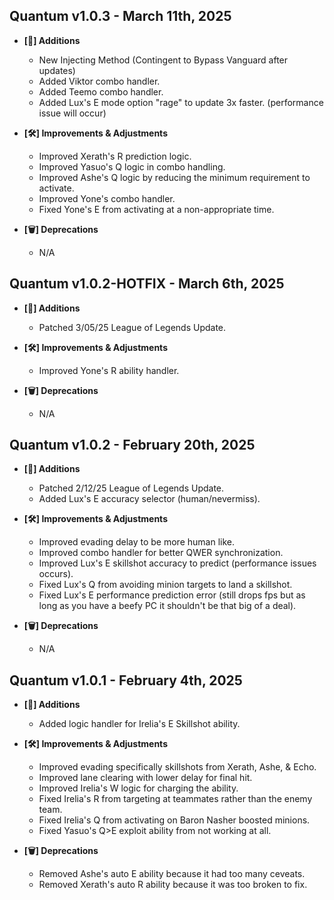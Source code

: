 ## Quantum v1.0.3 - March 11th, 2025

- **[🚀] Additions**
  - New Injecting Method (Contingent to Bypass Vanguard after updates)
  - Added Viktor combo handler.
  - Added Teemo combo handler.
  - Added Lux's E mode option "rage" to update 3x faster. (performance issue will occur)

- **[🛠️] Improvements & Adjustments**
  - Improved Xerath's R prediction logic.
  - Improved Yasuo's Q logic in combo handling.
  - Improved Ashe's Q logic by reducing the minimum requirement to activate.
  - Improved Yone's combo handler.
  - Fixed Yone's E from activating at a non-appropriate time.

- **[🗑️] Deprecations**
  - N/A

## Quantum v1.0.2-HOTFIX - March 6th, 2025

- **[🚀] Additions**
  - Patched 3/05/25 League of Legends Update.

- **[🛠️] Improvements & Adjustments**
  - Improved Yone's R ability handler.

- **[🗑️] Deprecations**
  - N/A

## Quantum v1.0.2 - February 20th, 2025

- **[🚀] Additions**
  - Patched 2/12/25 League of Legends Update.
  - Added Lux's E accuracy selector (human/nevermiss).

- **[🛠️] Improvements & Adjustments**
  - Improved evading delay to be more human like.
  - Improved combo handler for better QWER synchronization.
  - Improved Lux's E skillshot accuracy to predict (performance issues occurs).
  - Fixed Lux's Q from avoiding minion targets to land a skillshot.
  - Fixed Lux's E performance prediction error (still drops fps but as long as you have a beefy PC it shouldn't be that big of a deal).

- **[🗑️] Deprecations**
  - N/A

## Quantum v1.0.1 - February 4th, 2025

- **[🚀] Additions**
  - Added logic handler for Irelia's E Skillshot ability.

- **[🛠️] Improvements & Adjustments**
  - Improved evading specifically skillshots from Xerath, Ashe, & Echo.
  - Improved lane clearing with lower delay for final hit.
  - Improved Irelia's W logic for charging the ability.
  - Fixed Irelia's R from targeting at teammates rather than the enemy team.
  - Fixed Irelia's Q from activating on Baron Nasher boosted minions.
  - Fixed Yasuo's Q>E exploit ability from not working at all.

- **[🗑️] Deprecations**
  - Removed Ashe's auto E ability because it had too many ceveats.
  - Removed Xerath's auto R ability because it was too broken to fix.
